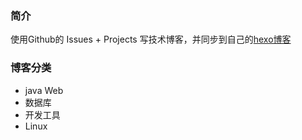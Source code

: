 ### 简介
使用Github的 Issues + Projects 写技术博客，并同步到自己的[hexo博客](https://huangtiancai.github.io/)

### 博客分类
- java Web
- 数据库
- 开发工具
- Linux


